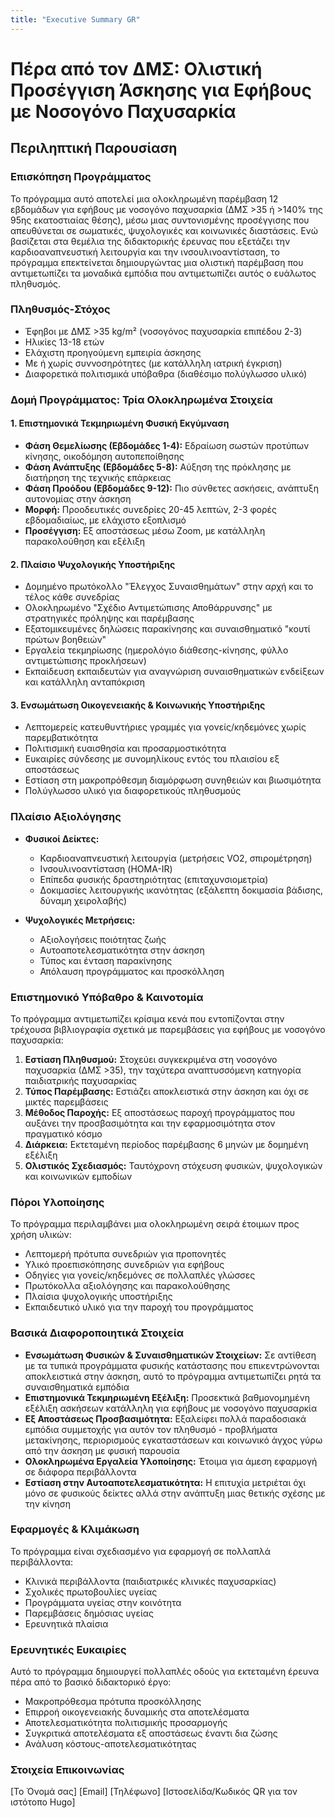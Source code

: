 ```yaml
---
title: "Executive Summary GR"
---
```

# Πέρα από τον ΔΜΣ: Ολιστική Προσέγγιση Άσκησης για Εφήβους με Νοσογόνο Παχυσαρκία
## Περιληπτική Παρουσίαση

### Επισκόπηση Προγράμματος
Το πρόγραμμα αυτό αποτελεί μια ολοκληρωμένη παρέμβαση 12 εβδομάδων για εφήβους με νοσογόνο παχυσαρκία (ΔΜΣ >35 ή >140% της 95ης εκατοστιαίας θέσης), μέσω μιας συντονισμένης προσέγγισης που απευθύνεται σε σωματικές, ψυχολογικές και κοινωνικές διαστάσεις. Ενώ βασίζεται στα θεμέλια της διδακτορικής έρευνας που εξετάζει την καρδιοαναπνευστική λειτουργία και την ινσουλινοαντίσταση, το πρόγραμμα επεκτείνεται δημιουργώντας μια ολιστική παρέμβαση που αντιμετωπίζει τα μοναδικά εμπόδια που αντιμετωπίζει αυτός ο ευάλωτος πληθυσμός.

### Πληθυσμός-Στόχος
- Έφηβοι με ΔΜΣ >35 kg/m² (νοσογόνος παχυσαρκία επιπέδου 2-3)
- Ηλικίες 13-18 ετών
- Ελάχιστη προηγούμενη εμπειρία άσκησης
- Με ή χωρίς συννοσηρότητες (με κατάλληλη ιατρική έγκριση)
- Διαφορετικά πολιτισμικά υπόβαθρα (διαθέσιμο πολύγλωσσο υλικό)

### Δομή Προγράμματος: Τρία Ολοκληρωμένα Στοιχεία

#### 1. Επιστημονικά Τεκμηριωμένη Φυσική Εκγύμναση
- **Φάση Θεμελίωσης (Εβδομάδες 1-4):** Εδραίωση σωστών προτύπων κίνησης, οικοδόμηση αυτοπεποίθησης
- **Φάση Ανάπτυξης (Εβδομάδες 5-8):** Αύξηση της πρόκλησης με διατήρηση της τεχνικής επάρκειας
- **Φάση Προόδου (Εβδομάδες 9-12):** Πιο σύνθετες ασκήσεις, ανάπτυξη αυτονομίας στην άσκηση
- **Μορφή:** Προοδευτικές συνεδρίες 20-45 λεπτών, 2-3 φορές εβδομαδιαίως, με ελάχιστο εξοπλισμό
- **Προσέγγιση:** Εξ αποστάσεως μέσω Zoom, με κατάλληλη παρακολούθηση και εξέλιξη

#### 2. Πλαίσιο Ψυχολογικής Υποστήριξης
- Δομημένο πρωτόκολλο "Έλεγχος Συναισθημάτων" στην αρχή και το τέλος κάθε συνεδρίας
- Ολοκληρωμένο "Σχέδιο Αντιμετώπισης Αποθάρρυνσης" με στρατηγικές πρόληψης και παρέμβασης
- Εξατομικευμένες δηλώσεις παρακίνησης και συναισθηματικό "κουτί πρώτων βοηθειών"
- Εργαλεία τεκμηρίωσης (ημερολόγιο διάθεσης-κίνησης, φύλλο αντιμετώπισης προκλήσεων)
- Εκπαίδευση εκπαιδευτών για αναγνώριση συναισθηματικών ενδείξεων και κατάλληλη ανταπόκριση

#### 3. Ενσωμάτωση Οικογενειακής & Κοινωνικής Υποστήριξης
- Λεπτομερείς κατευθυντήριες γραμμές για γονείς/κηδεμόνες χωρίς παρεμβατικότητα
- Πολιτισμική ευαισθησία και προσαρμοστικότητα
- Ευκαιρίες σύνδεσης με συνομηλίκους εντός του πλαισίου εξ αποστάσεως
- Εστίαση στη μακροπρόθεσμη διαμόρφωση συνηθειών και βιωσιμότητα
- Πολύγλωσσο υλικό για διαφορετικούς πληθυσμούς

### Πλαίσιο Αξιολόγησης
- **Φυσικοί Δείκτες:**
  * Καρδιοαναπνευστική λειτουργία (μετρήσεις VO2, σπιρομέτρηση)
  * Ινσουλινοαντίσταση (HOMA-IR)
  * Επίπεδα φυσικής δραστηριότητας (επιταχυνσιομετρία)
  * Δοκιμασίες λειτουργικής ικανότητας (εξάλεπτη δοκιμασία βάδισης, δύναμη χειρολαβής)

- **Ψυχολογικές Μετρήσεις:**
  * Αξιολογήσεις ποιότητας ζωής
  * Αυτοαποτελεσματικότητα στην άσκηση
  * Τύπος και ένταση παρακίνησης
  * Απόλαυση προγράμματος και προσκόλληση

### Επιστημονικό Υπόβαθρο & Καινοτομία
Το πρόγραμμα αντιμετωπίζει κρίσιμα κενά που εντοπίζονται στην τρέχουσα βιβλιογραφία σχετικά με παρεμβάσεις για εφήβους με νοσογόνο παχυσαρκία:

1. **Εστίαση Πληθυσμού:** Στοχεύει συγκεκριμένα στη νοσογόνο παχυσαρκία (ΔΜΣ >35), την ταχύτερα αναπτυσσόμενη κατηγορία παιδιατρικής παχυσαρκίας
2. **Τύπος Παρέμβασης:** Εστιάζει αποκλειστικά στην άσκηση και όχι σε μικτές παρεμβάσεις
3. **Μέθοδος Παροχής:** Εξ αποστάσεως παροχή προγράμματος που αυξάνει την προσβασιμότητα και την εφαρμοσιμότητα στον πραγματικό κόσμο
4. **Διάρκεια:** Εκτεταμένη περίοδος παρέμβασης 6 μηνών με δομημένη εξέλιξη
5. **Ολιστικός Σχεδιασμός:** Ταυτόχρονη στόχευση φυσικών, ψυχολογικών και κοινωνικών εμποδίων

### Πόροι Υλοποίησης
Το πρόγραμμα περιλαμβάνει μια ολοκληρωμένη σειρά έτοιμων προς χρήση υλικών:
- Λεπτομερή πρότυπα συνεδριών για προπονητές
- Υλικό προεπισκόπησης συνεδριών για εφήβους
- Οδηγίες για γονείς/κηδεμόνες σε πολλαπλές γλώσσες
- Πρωτόκολλα αξιολόγησης και παρακολούθησης
- Πλαίσια ψυχολογικής υποστήριξης
- Εκπαιδευτικό υλικό για την παροχή του προγράμματος

### Βασικά Διαφοροποιητικά Στοιχεία
- **Ενσωμάτωση Φυσικών & Συναισθηματικών Στοιχείων:** Σε αντίθεση με τα τυπικά προγράμματα φυσικής κατάστασης που επικεντρώνονται αποκλειστικά στην άσκηση, αυτό το πρόγραμμα αντιμετωπίζει ρητά τα συναισθηματικά εμπόδια
- **Επιστημονικά Τεκμηριωμένη Εξέλιξη:** Προσεκτικά βαθμονομημένη εξέλιξη ασκήσεων κατάλληλη για εφήβους με νοσογόνο παχυσαρκία
- **Εξ Αποστάσεως Προσβασιμότητα:** Εξαλείφει πολλά παραδοσιακά εμπόδια συμμετοχής για αυτόν τον πληθυσμό - προβλήματα μετακίνησης, περιορισμούς εγκαταστάσεων και κοινωνικό άγχος γύρω από την άσκηση με φυσική παρουσία
- **Ολοκληρωμένα Εργαλεία Υλοποίησης:** Έτοιμα για άμεση εφαρμογή σε διάφορα περιβάλλοντα
- **Εστίαση στην Αυτοαποτελεσματικότητα:** Η επιτυχία μετριέται όχι μόνο σε φυσικούς δείκτες αλλά στην ανάπτυξη μιας θετικής σχέσης με την κίνηση

### Εφαρμογές & Κλιμάκωση
Το πρόγραμμα είναι σχεδιασμένο για εφαρμογή σε πολλαπλά περιβάλλοντα:
- Κλινικά περιβάλλοντα (παιδιατρικές κλινικές παχυσαρκίας)
- Σχολικές πρωτοβουλίες υγείας
- Προγράμματα υγείας στην κοινότητα
- Παρεμβάσεις δημόσιας υγείας
- Ερευνητικά πλαίσια

### Ερευνητικές Ευκαιρίες
Αυτό το πρόγραμμα δημιουργεί πολλαπλές οδούς για εκτεταμένη έρευνα πέρα από το βασικό διδακτορικό έργο:
- Μακροπρόθεσμα πρότυπα προσκόλλησης
- Επιρροή οικογενειακής δυναμικής στα αποτελέσματα
- Αποτελεσματικότητα πολιτισμικής προσαρμογής
- Συγκριτικά αποτελέσματα εξ αποστάσεως έναντι δια ζώσης
- Ανάλυση κόστους-αποτελεσματικότητας

### Στοιχεία Επικοινωνίας
[Το Όνομά σας]
[Email]
[Τηλέφωνο]
[Ιστοσελίδα/Κωδικός QR για τον ιστότοπο Hugo]